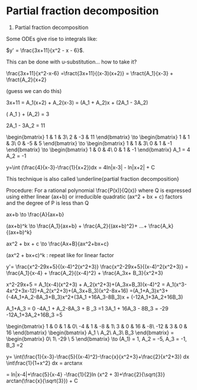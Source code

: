 # Partial fraction decomposition
1. Partial fraction decomposition

Some ODEs give rise to integrals like:


 $y' = \frac{3x+11}{x^2 - x - 6}$.




This can be done with u-substitution... how to take it?

\frac{3x+11}{x^2-x-6} =\fract{3x+11}{(x-3)(x+2)} = \fract{A_1}{x-3} + \fract{A_2}{x+2}

 (guess we can do this)

3x+11 = A_1(x+2) + A_2(x-3)
      = (A_1 + A_2)x + (2A_1 - 3A_2)

\( A_1 \) + \(A_2\) = 3

2A_1 - 3A_2 = 11

\begin{bmatrix} 1 & 1 & 3\\ 2 & -3 & 11 \end{bmatrix} \to \begin{bmatrix} 1 & 1 & 3\\ 0 & -5 & 5 \end{bmatrix} \to \begin{bmatrix} 1 & 1 & 3\\ 0 & 1 & -1 \end{bmatrix} \to \begin{bmatrix} 1 & 0 & 4\\ 0 & 1 & -1 \end{bmatrix}
A_1 = 4  A_2 = -1

y=\int (\frac{4}{x-3}-\frac{1}{x+2})dx = 4ln|x-3| - ln|x+2| + C

This technique is also called \underline{partial fraction decomposition}

Procedure: For a rational polynomial  \frac{P(x)}{Q(x)} where Q is expressed using either linear (ax+b) or irreducible quadratic (ax^2 + bx + c) factors and the degree of P is less than Q 

ax+b \to \frac{A}{ax+b}

(ax+b)^k \to \frac{A_1}{ax+b} + \frac{A_2}{(ax+b)^2}+ ...+ \frac{A_k}{(ax+b)^k}

ax^2 + bx + c \to \frac{Ax+B}{ax^2+bx+c}

(ax^2 + bx+c)^k : repeat like for linear factor

y'= \frac{x^2-29x+5}{(x-4)^2(x^2+3)}
\frac{x^2-29x+5}{(x-4)^2(x^2+3)} = \frac{A_1}{x-4} + \frac{A_2}{(x-4)^2} + \frac{A_3x+ B_3}{x^2+3}

x^2-29x+5 = A_1(x-4)(x^2+3) + A_2(x^2+3)+(A_3x+B_3)(x-4)^2
          = A_1(x^3-4x^2+3x-12)+A_2(x^2+3)+(A_3x+B_3)(x^2-8x+16)
          =(A_1+A_3)x^3+(-4A_1+A_2-8A_3+B_3)x^2+(3A_1 +16A_3-8B_3)x + (-12A_1+3A_2+16B_3)

A_1+A_3 = 0
-4A_1 + A_2-8A_3 + B _3 =1
3A_1 + 16A_3 - 8B_3 = -29
-12A_1+3A_2+16B_3 =5 

\begin{bmatrix} 1 & 0 & 1 & 0\\ -4 & 1 & -8 & 1\\ 3 & 0 & 16 & -8\\ -12 & 3 & 0 & 16 \end{bmatrix} \begin{bmatrix} A_1 \\ A_2\\ A_3\\ B_3 \end{bmatrix} = \begin{bmatrix} 0\\ 1\\ -29 \\ 5 \end{bmatrix} \to \(A_1\) = 1, A_2 = -5, A_3 = -1, B_3 =2


 y= \int(\frac{1}{x-3}-\frac{5}{(x-4)^2}-\frac{x}{x^2+3}+\frac{2}{x^2+3}) dx
                                \int\frac{1}{1+x^2} dx = arctanx

= ln|x-4|+\frac{5}{x-4} -\frac{1}{2}ln (x^2 + 3)+\frac{2}{\sqrt{3}} arctan(\frac{x}{\sqrt{3}}) + C 




